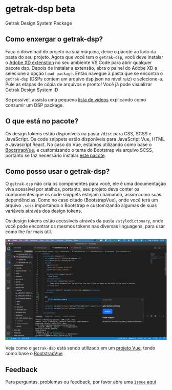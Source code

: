 # getrak-dsp beta
Getrak Design System Package

## Como enxergar o getrak-dsp?
Faça o download do projeto na sua máquina, deixe o pacote ao lado da pasta do seu projeto.
Agora que você tem o `getrak-dsp`, você deve instalar o [Adobe XD extenstion](https://marketplace.visualstudio.com/items?itemName=Adobe.xd&ssr=false#overview) no seu ambiente VS Code para abrir qualquer pacote dsp. Depois de instalar a extensão, abra o painel do Adobe XD e selecione a opção `Load package`. Então navegue à pasta que se encontra o `getrak-dsp` (DSPs contem um arquivo dsp.json no nível raiz) e selecione-a. Pule as etapas de cópia de arquivos e pronto! Você já pode visualizar Getrak Design System :D

Se possível, assista uma pequena [lista de vídeos](https://letsxd.com/vscode) explicando como consumir um DSP package.


## O que está no pacote?
Os design tokens estão disponíveis na pasta `/dist` para CSS, SCSS e JavaScript.
Os code snippets estão disponíveis para JavaScript Vue, HTML e Javascript React. No caso do Vue, estamos utilizando como base o [BootstrapVue](https://bootstrap-vue.org/), e customizando o tema do Bootstrap via arquivo SCSS, portanto se faz necessário instalar [este pacote](https://www.npmjs.com/package/bootstrap-vue).


## Como posso usar o getrak-dsp?
O `getrak-dsp` não cria os componentes para você, ele é uma documentação viva acessível por atalhos, portanto, seu projeto deve conter os componentes que os code snippets estejam chamando, assim como suas dependências. Como no caso citado (BootstrapVue), onde você terá um arquivo `.scss` importando o Bootstrap e customizando algumas de suas variáveis através dos design tokens.

Os design tokens estão acessíveis através da pasta `/styledictonary`, onde você pode encontrar os mesmos tokens nas diversas linguagens, para usar como lhe for mais útil.

![GitHub Logo](assets/uso-getrak-dsp.png)

Veja como o `getrak-dsp` está sendo utilizado em um [projeto Vue](https://github.com/denysrocha/poc-gds-design-system), tendo como base o [BootstrapVue](https://bootstrap-vue.org/)

## Feedback
Para perguntas, problemas ou feedback, por favor abra uma [`issue` aqui](https://github.com/denysrocha/getrak-dsp/issues)
